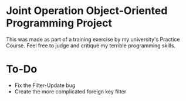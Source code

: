 # Joint Operation Object-Oriented Programming Project 
This was made as part of a training exercise by my university's Practice Course.
Feel free to judge and critique my terrible programming skills.

# To-Do
- Fix the Filter-Update bug
- Create the more complicated foreign key filter
